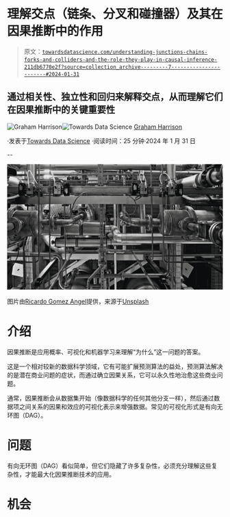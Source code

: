# 理解交点（链条、分叉和碰撞器）及其在因果推断中的作用

> 原文：[`towardsdatascience.com/understanding-junctions-chains-forks-and-colliders-and-the-role-they-play-in-causal-inference-211db6770e2f?source=collection_archive---------7-----------------------#2024-01-31`](https://towardsdatascience.com/understanding-junctions-chains-forks-and-colliders-and-the-role-they-play-in-causal-inference-211db6770e2f?source=collection_archive---------7-----------------------#2024-01-31)

## 通过相关性、独立性和回归来解释交点，从而理解它们在因果推断中的关键重要性

[](https://grahamharrison-86487.medium.com/?source=post_page---byline--211db6770e2f--------------------------------)![Graham Harrison](https://grahamharrison-86487.medium.com/?source=post_page---byline--211db6770e2f--------------------------------)[](https://towardsdatascience.com/?source=post_page---byline--211db6770e2f--------------------------------)![Towards Data Science](https://towardsdatascience.com/?source=post_page---byline--211db6770e2f--------------------------------) [Graham Harrison](https://grahamharrison-86487.medium.com/?source=post_page---byline--211db6770e2f--------------------------------)

·发表于[Towards Data Science](https://towardsdatascience.com/?source=post_page---byline--211db6770e2f--------------------------------) ·阅读时间：25 分钟·2024 年 1 月 31 日

--

![](img/aaa98ea140f0391773854c84544eb5cc.png)

图片由[Ricardo Gomez Angel](https://unsplash.com/@rgaleriacom?utm_content=creditCopyText&utm_medium=referral&utm_source=unsplash)提供，来源于[Unsplash](https://unsplash.com/photos/stainless-steel-and-red-industrial-machine-41X6FwTwPh4?utm_content=creditCopyText&utm_medium=referral&utm_source=unsplash)

# 介绍

因果推断是应用概率、可视化和机器学习来理解“为什么”这一问题的答案。

这是一个相对较新的数据科学领域，它有可能扩展预测算法的益处，预测算法解决的是潜在商业问题的症状，而通过确立因果关系，它可以永久性地治愈这些商业问题。

通常，因果推断会从数据集开始（像数据科学的任何其他分支一样），然后通过数据项之间关系的因果和效应的可视化表示来增强数据。常见的可视化形式是有向无环图（DAG）。

# 问题

有向无环图（DAG）看似简单，但它们隐藏了许多复杂性，必须充分理解这些复杂性，才能最大化因果推断技术的应用。

# 机会
